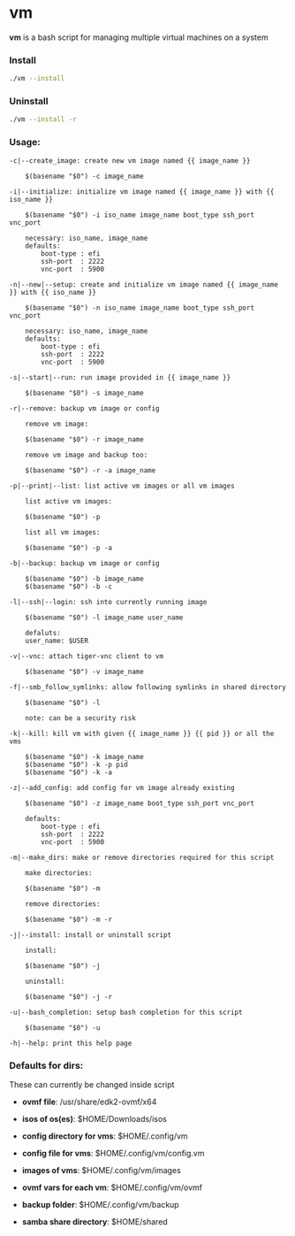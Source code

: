 # vm

**vm** is a bash script for managing multiple virtual machines on a system

### Install

```bash
./vm --install
```

### Uninstall

```bash
./vm --install -r
```

### Usage:

    -c|--create_image: create new vm image named {{ image_name }}

        $(basename "$0") -c image_name

    -i|--initialize: initialize vm image named {{ image_name }} with {{ iso_name }}

        $(basename "$0") -i iso_name image_name boot_type ssh_port vnc_port

        necessary: iso_name, image_name
        defaults:
            boot-type : efi
            ssh-port  : 2222
            vnc-port  : 5900

    -n|--new|--setup: create and initialize vm image named {{ image_name }} with {{ iso_name }}

        $(basename "$0") -n iso_name image_name boot_type ssh_port vnc_port

        necessary: iso_name, image_name
        defaults:
            boot-type : efi
            ssh-port  : 2222
            vnc-port  : 5900

    -s|--start|--run: run image provided in {{ image_name }}

        $(basename "$0") -s image_name

    -r|--remove: backup vm image or config

        remove vm image:

        $(basename "$0") -r image_name

        remove vm image and backup too:

        $(basename "$0") -r -a image_name

    -p|--print|--list: list active vm images or all vm images

        list active vm images:

        $(basename "$0") -p

        list all vm images:

        $(basename "$0") -p -a

    -b|--backup: backup vm image or config

        $(basename "$0") -b image_name
        $(basename "$0") -b -c

    -l|--ssh|--login: ssh into currently running image

        $(basename "$0") -l image_name user_name

        defaluts:
        user_name: $USER

    -v|--vnc: attach tiger-vnc client to vm

        $(basename "$0") -v image_name

    -f|--smb_follow_symlinks: allow following symlinks in shared directory

        $(basename "$0") -l

        note: can be a security risk

    -k|--kill: kill vm with given {{ image_name }} {{ pid }} or all the vms

        $(basename "$0") -k image_name
        $(basename "$0") -k -p pid
        $(basename "$0") -k -a

    -z|--add_config: add config for vm image already existing

        $(basename "$0") -z image_name boot_type ssh_port vnc_port

        defaults:
            boot-type : efi
            ssh-port  : 2222
            vnc-port  : 5900

    -m|--make_dirs: make or remove directories required for this script

        make directories:

        $(basename "$0") -m

        remove directories:

        $(basename "$0") -m -r

    -j|--install: install or uninstall script

        install:

        $(basename "$0") -j

        uninstall:

        $(basename "$0") -j -r

    -u|--bash_completion: setup bash completion for this script

        $(basename "$0") -u

    -h|--help: print this help page

### Defaults for dirs:

These can currently be changed inside script

- **ovmf file**: /usr/share/edk2-ovmf/x64
- **isos of os(es)**: $HOME/Downloads/isos

- **config directory for vms**: $HOME/.config/vm
- **config file for vms**: $HOME/.config/vm/config.vm
- **images of vms**: $HOME/.config/vm/images
- **ovmf vars for each vm**: $HOME/.config/vm/ovmf
- **backup folder**: $HOME/.config/vm/backup

- **samba share directory**: $HOME/shared

